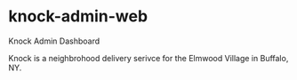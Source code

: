 # knock-admin-web
Knock Admin Dashboard

Knock is a neighbrohood delivery serivce for the Elmwood Village in Buffalo, NY.
